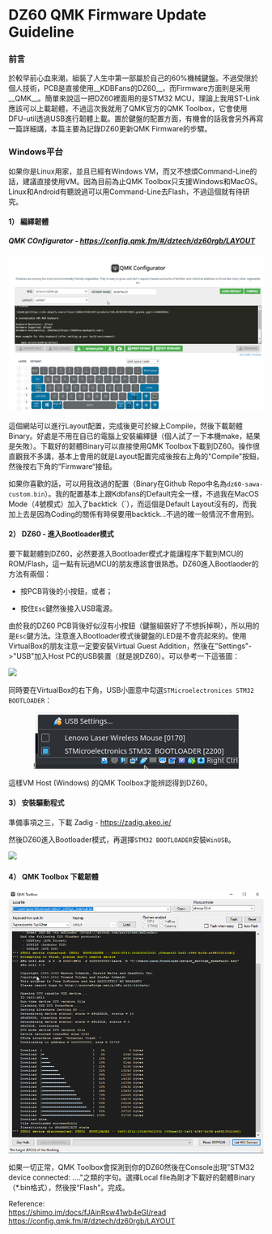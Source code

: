 # DZ60 QMK Firmware Update Guideline

### 前言

於較早前心血來潮，組裝了人生中第一部屬於自己的60%機械鍵盤。不過受限於個人技術，PCB是直接使用__KDBFans的DZ60__，而Firmware方面則是采用__QMK__。簡單來說這一把DZ60裡面用的是STM32 MCU，理論上我用ST-Link應該可以上載韌體，不過這次我就用了QMK官方的QMK Toolbox，它會使用DFU-util透過USB進行韌體上載。置於鍵盤的配置方面，有機會的話我會另外再寫一篇詳細講，本篇主要為記錄DZ60更新QMK Firmware的步驟。



### Windows平台

如果你是Linux用家，並且已經有Windows VM，而又不想煩Command-Line的話，建議直接使用VM。因為目前為止QMK Toolbox只支援Windows和MacOS。Linux和Android有聽說過可以用Command-Line去Flash，不過這個就有待研究。



#### 1） 編繹韌體

##### QMK COnfigurator - https://config.qmk.fm/#/dztech/dz60rgb/LAYOUT

![](./images/qmk-configurator.png)

這個網站可以進行Layout配置，完成後更可於線上Compile，然後下載韌體Binary。好處是不用在自已的電腦上安裝編繹鏈（個人試了一下本機make，結果是失敗）。下載好的韌體Binary可以直接使用QMK Toolbox下載到DZ60。操作很直觀我不多講，基本上會用的就是Layout配置完成後按右上角的"Compile"按鈕，然後按右下角的”Firmware“接鈕。

如果你喜歡的話，可以用我改過的配置（Binary在Github Repo中名為`dz60-sawa-custom.bin`）。我的配置基本上跟Kdbfans的Default完全一樣，不過我在MacOS Mode（4號模式）加入了backtick（`），而這個是Default Layout沒有的，而我加上去是因為Coding的關係有時侯要用backtick...不過的確一般情況不會用到。



#### 2） DZ60 - 進入Bootloader模式

要下載韌體到DZ60，必然要進入Bootloader模式才能讓程序下載到MCU的ROM/Flash，這一點有玩過MCU的朋友應該會很熟悉。DZ60進入Bootlaoder的方法有兩個：

- 按PCB背後的小按鈕，或者；

- 按住`Esc`鍵然後接入USB電源。

由於我的DZ60 PCB背後好似沒有小按鈕（鍵盤組裝好了不想拆掉啊），所以用的是`Esc`鍵方法。注意進入Bootloader模式後鍵盤的LED是不會亮起來的。使用VirtualBox的朋友注意一定要安裝Virtual Guest Addition，然後在”Settings"->"USB"加入Host PC的USB裝置（就是說DZ60）。可以參考一下這張圖：

![](/home/sawa/Develop/DZ60_Firmware_Sawa/images/vbox1.png)

同時要在VirtualBox的右下角，USB小圖意中勾選`STMicroelectronices STM32 BOOTLOADER`：

<center>!<img src="./images/vbox2.png"> </center>

這樣VM Host (Windows) 的QMK Toolbox才能辨認得到DZ60。



#### 3） 安裝驅動程式

準備事項之三，下載 Zadig - https://zadig.akeo.ie/

然後DZ60進入Bootloader模式，再選擇`STM32 BOOTLOADER`安裝`WinUSB`。

![](/home/sawa/Develop/DZ60_Firmware_Sawa/images/zadig.png)





#### 4） QMK Toolbox 下載韌體

![](./images/qmk-toolbox.png)

如果一切正常，QMK Toolbox會探測到你的DZ60然後在Console出現”STM32 device connected: ...."之類的字句。選擇Local file為剛才下載好的韌體Binary（*.bin格式），然後按“Flash"。完成。





Reference:   
https://shimo.im/docs/fJAinRsw41wb4eGI/read   
https://config.qmk.fm/#/dztech/dz60rgb/LAYOUT
